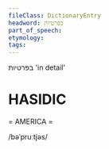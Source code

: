 ```yaml
---
fileClass: DictionaryEntry
headword: בפּרטיות
part_of_speech: 
etymology: 
tags: 
---
```

בפּרטיות
'in detail' 

HASIDIC
=======
= AMERICA = 

/bəˈpruːtjəs/